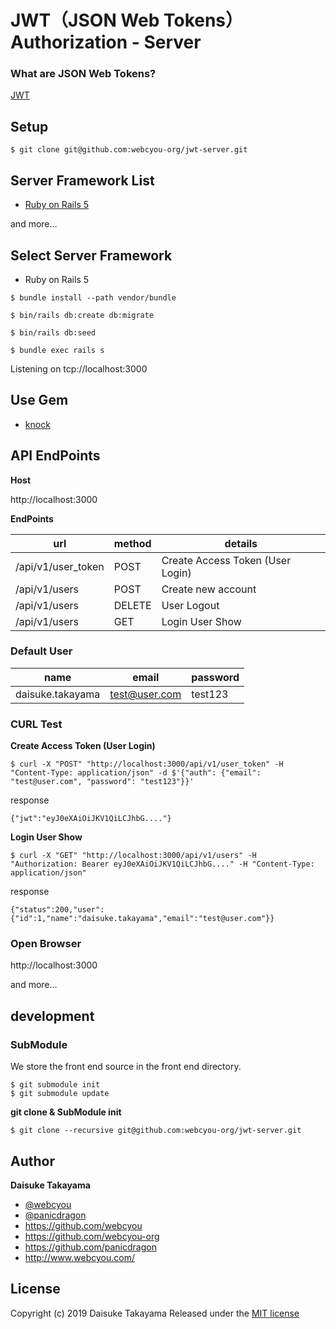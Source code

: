 # JWT（JSON Web Tokens） Authorization - Server

### What are JSON Web Tokens?

[JWT](http://jwt.io/)


## Setup

```
$ git clone git@github.com:webcyou-org/jwt-server.git
```
## Server Framework List

- [Ruby on Rails 5](https://github.com/webcyou-org/jwt-server/tree/rails-nuxt)



and more...


## Select Server Framework

- Ruby on Rails 5

```
$ bundle install --path vendor/bundle
```

```
$ bin/rails db:create db:migrate
```

```
$ bin/rails db:seed
```

```
$ bundle exec rails s
```

Listening on tcp://localhost:3000

## Use Gem

- [knock](https://github.com/nsarno/knock)


## API EndPoints

**Host**

http://localhost:3000

**EndPoints**

| url | method | details |
|---|---|---|
| /api/v1/user_token  | POST | Create Access Token (User Login) |
| /api/v1/users  | POST | Create new account |
| /api/v1/users | DELETE | User Logout |
| /api/v1/users | GET | Login User Show |


### Default User

| name | email | password |
|---|---|---|
| daisuke.takayama | test@user.com | test123 |
   
### CURL Test

**Create Access Token (User Login)**

```
$ curl -X "POST" "http://localhost:3000/api/v1/user_token" -H "Content-Type: application/json" -d $'{"auth": {"email": "test@user.com", "password": "test123"}}'
```

response

```
{"jwt":"eyJ0eXAiOiJKV1QiLCJhbG...."}
```

**Login User Show**


```
$ curl -X "GET" "http://localhost:3000/api/v1/users" -H "Authorization: Bearer eyJ0eXAiOiJKV1QiLCJhbG...." -H "Content-Type: application/json"
```

response

```
{"status":200,"user":{"id":1,"name":"daisuke.takayama","email":"test@user.com"}}
```

### Open Browser

http://localhost:3000


and more...

## development

### SubModule

We store the front end source in the front end directory.

```
$ git submodule init
$ git submodule update
```

**git clone & SubModule init**

```
$ git clone --recursive git@github.com:webcyou-org/jwt-server.git
```

## Author

**Daisuke Takayama**
* [@webcyou](https://twitter.com/webcyou)
* [@panicdragon](https://twitter.com/panicdragon)
* <https://github.com/webcyou>
* <https://github.com/webcyou-org>
* <https://github.com/panicdragon>
* <http://www.webcyou.com/>

## License

Copyright (c) 2019 Daisuke Takayama
Released under the [MIT license](http://opensource.org/licenses/mit-license.php)
